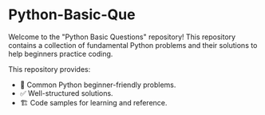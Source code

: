 # Python-Basic-Que 
Welcome to the "Python Basic Questions" repository! This repository contains a collection of fundamental Python problems and their solutions to help beginners practice coding.

This repository provides:
- 📝 Common Python beginner-friendly problems.
- ✅ Well-structured solutions.
- 🏗️ Code samples for learning and reference.
